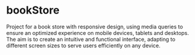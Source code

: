 # bookStore
Project for a book store with responsive design, using media queries to ensure an optimized experience on mobile devices, tablets and desktops. The aim is to create an intuitive and functional interface, adapting to different screen sizes to serve users efficiently on any device.
